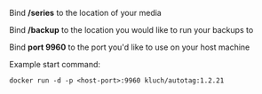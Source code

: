 Bind **/series** to the location of your media

Bind **/backup** to the location you would like to run your backups to

Bind **port 9960** to the port you'd like to use on your host machine

Example start command:

`docker run -d -p <host-port>:9960 kluch/autotag:1.2.21`
